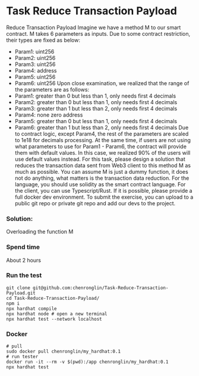 # Task Reduce Transaction Payload

Reduce Transaction Payload
Imagine we have a method M to our smart contract. M takes 6 parameters as inputs. Due to some contract restriction, their types are fixed as below:
- Param1: uint256
- Param2: uint256
- Param3: uint256
- Param4: address
- Param5: uint256
- Param6: uint256
Upon close examination, we realized that the range of the parameters are as follows:
- Param1: greater than 0 but less than 1, only needs first 4 decimals
- Param2: greater than 0 but less than 1, only needs first 4 decimals
- Param3: greater than 1 but less than 2, only needs first 4 decimals
- Param4: none zero address
- Param5: greater than 0 but less than 1, only needs first 4 decimals
- Param6: greater than 1 but less than 2, only needs first 4 decimals
Due to contract logic, except Param4, the rest of the parameters are scaled to 1e18 for decimals processing. At the same time, if users are not using what parameters to use for Param1 - Param6, the contract will provide them with default values. In this case, we realized 90% of the users will use default values instead.
For this task, please design a solution that reduces the transaction data sent from Web3 client to this method M as much as possible. You can assume M is just a dummy function, it does not do anything, what matters is the transaction data reduction.
For the language, you should use solidity as the smart contract language. For the client, you can use Typescript/Rust. If it is possible, please provide a full docker dev environment.
To submit the exercise, you can upload to a public git repo or private git repo and add our devs to the project.


### Solution:
Overloading the function M

### Spend time
About 2 hours

### Run the test
```shell
git clone git@github.com:chenronglin/Task-Reduce-Transaction-Payload.git
cd Task-Reduce-Transaction-Payload/
npm i
npx hardhat compile
npx hardhat node # open a new terminal
npx hardhat test --network localhost
```

### Docker
```shell
# pull
sudo docker pull chenronglin/my_hardhat:0.1
# run tester
docker run -it --rm -v $(pwd):/app chenronglin/my_hardhat:0.1
npx hardhat test
```